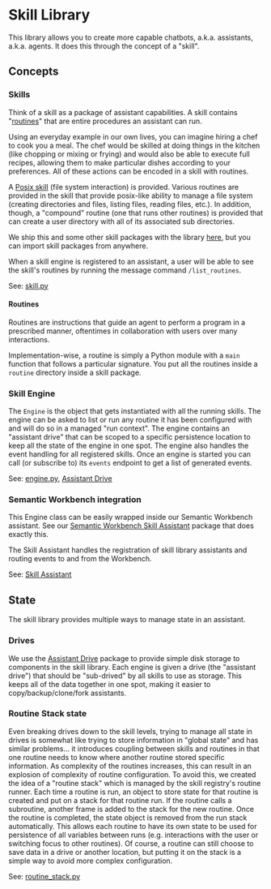 # Skill Library

This library allows you to create more capable chatbots, a.k.a. assistants,
a.k.a. agents. It does this through the concept of a "skill".

## Concepts

### Skills

Think of a skill as a package of assistant capabilities. A skill contains
"[routines](#routines)" that are entire procedures an assistant can run.

Using an everyday example in our own lives, you can imagine hiring a chef to
cook you a meal. The chef would be skilled at doing things in the kitchen (like
chopping or mixing or frying) and would also be able to execute full recipes,
allowing them to make particular dishes according to your preferences. All of
these actions can be encoded in a skill with routines.

A [Posix skill](./skill_library/skills/posix/) (file system
interaction) is provided. Various routines are provided in the skill that
provide posix-like ability to manage a file system (creating directories and
files, listing files, reading files, etc.). In addition, though, a "compound"
routine (one that runs other routines) is provided that can create a user
directory with all of its associated sub directories.

We ship this and some other skill packages with the library
[here](./skill_library/skills/), but you can import skill packages from
anywhere.

When a skill engine is registered to an assistant, a user will be able to see the
skill's routines by running the message command `/list_routines`.

See: [skill.py](./skill_library/skill.py)

#### Routines

Routines are instructions that guide an agent to perform a program in a
prescribed manner, oftentimes in collaboration with users over many
interactions.

Implementation-wise, a routine is simply a Python module with a `main` function
that follows a particular signature. You put all the routines inside a `routine`
directory inside a skill package.

### Skill Engine

The `Engine` is the object that gets instantiated with all the running skills.
The engine can be asked to list or run any routine it has been configured with
and will do so in a managed "run context". The engine contains an "assistant
drive" that can be scoped to a specific persistence location to keep all the
state of the engine in one spot. The engine also handles the event handling for
all registered skills. Once an engine is started you can call (or subscribe to)
its `events` endpoint to get a list of generated events.

See: [engine.py](./skill_library/engine.py), [Assistant Drive](../../assistant-drive/README.md)

### Semantic Workbench integration

This Engine class can be easily wrapped inside our Semantic Workbench
assistant. See our
[Semantic Workbench Skill
Assistant](../../../../assistants/skill-assistant/README.md)
package that does exactly this.

The Skill Assistant handles the registration of skill library assistants and
routing events to and from the Workbench.

See: [Skill Assistant](../../../../assistants/skill-assistant/README.md)

## State

The skill library provides multiple ways to manage state in an assistant.

### Drives

We use the [Assistant Drive](../../assistant-drive/README.md) package to provide
simple disk storage to components in the skill library. Each engine is given
a drive (the "assistant drive") that should be "sub-drived" by all skills to use
as storage. This keeps all of the data together in one spot, making it easier to
copy/backup/clone/fork assistants.

### Routine Stack state

Even breaking drives down to the skill levels, trying to manage all state in
drives is somewhat like trying to store information in "global state" and has
similar problems... it introduces coupling between skills and routines in that
one routine needs to know where another routine stored specific information. As
complexity of the routines increases, this can result in an explosion of
complexity of routine configuration. To avoid this, we created the idea of a
"routine stack" which is managed by the skill registry's routine runner. Each
time a routine is run, an object to store state for that routine is created and
put on a stack for that routine run. If the routine calls a subroutine, another
frame is added to the stack for the new routine. Once the routine is completed,
the state object is removed from the run stack automatically. This allows each
routine to have its own state to be used for persistence of all variables
between runs (e.g. interactions with the user or switching focus to other
routines). Of course, a routine can still choose to save data in a drive or
another location, but putting it on the stack is a simple way to avoid more
complex configuration.

See: [routine_stack.py](./skill_library/routine_stack.py)
